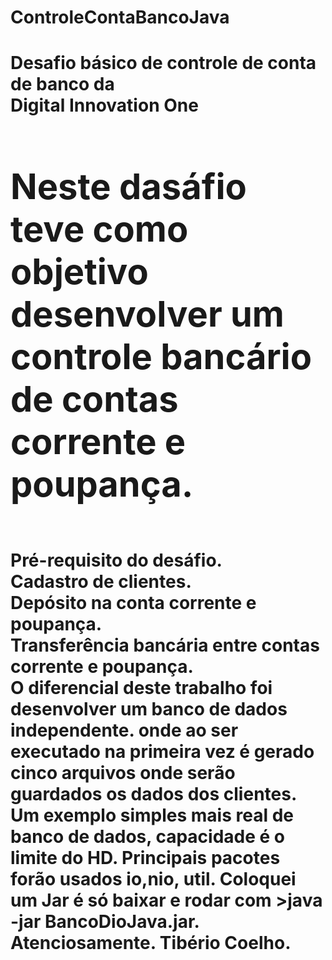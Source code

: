 # ControleContaBancoJava
<h1><b>Desafio básico de controle de conta de banco da <br>Digital Innovation One<b></b><h1>
Neste dasáfio teve como objetivo desenvolver um controle bancário de contas corrente e poupança.</b></h1><br>
<b>Pré-requisito do desáfio.</b><br>
  Cadastro de clientes.<br>
  Depósito na conta corrente e poupança.<br>
  Transferência bancária entre contas corrente e poupança.<br>
  O diferencial deste trabalho foi desenvolver um banco de dados independente.
onde ao ser executado na primeira vez é gerado cinco arquivos onde serão guardados os dados dos clientes.
Um exemplo simples mais real de banco de dados, capacidade é o limite do HD.
Principais pacotes forão usados io,nio, util. 
Coloquei um Jar é só baixar e rodar com >java -jar BancoDioJava.jar.
Atenciosamente.
Tibério Coelho.


  

